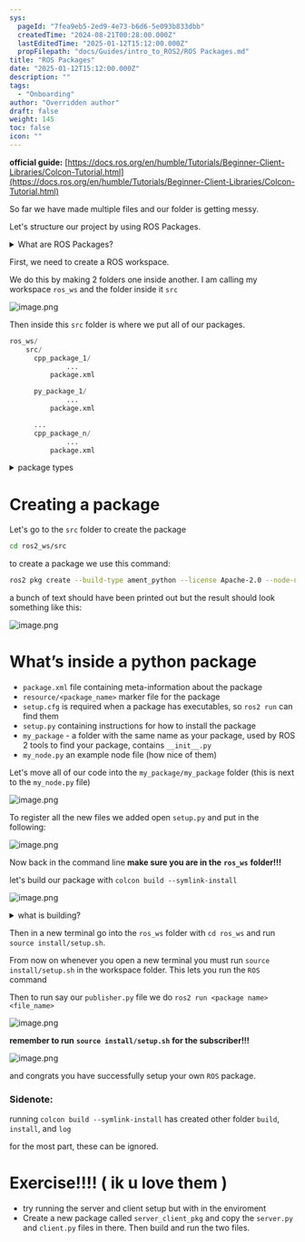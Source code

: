 ```yaml
---
sys:
  pageId: "7fea9eb5-2ed9-4e73-b6d6-5e093b833dbb"
  createdTime: "2024-08-21T00:28:00.000Z"
  lastEditedTime: "2025-01-12T15:12:00.000Z"
  propFilepath: "docs/Guides/intro_to_ROS2/ROS Packages.md"
title: "ROS Packages"
date: "2025-01-12T15:12:00.000Z"
description: ""
tags:
  - "Onboarding"
author: "Overridden author"
draft: false
weight: 145
toc: false
icon: ""
---
```


**official guide:** [https://docs.ros.org/en/humble/Tutorials/Beginner-Client-Libraries/Colcon-Tutorial.html](https://docs.ros.org/en/humble/Tutorials/Beginner-Client-Libraries/Colcon-Tutorial.html)

So far we have made multiple files and our folder is getting messy.

Let's structure our project by using ROS Packages.

<details>

<summary>What are ROS Packages?</summary>

ROS Packages are, as the name implies, packages of code that are highly sharable between ROS developers.

They consist of a folder, `package.xml` file, and source code

```python
      cpp_package_1/
		      ... imagine much code files here ..
          package.xml
```

</details>

First, we need to create a ROS workspace.

We do this by making 2 folders one inside another. I am calling my workspace `ros_ws` and the folder inside it `src`

![image.png](https://prod-files-secure.s3.us-west-2.amazonaws.com/d518164a-d88e-44d1-a4ee-3adb3bd8bce0/70706947-fd18-4537-a67b-e12946812d31/image.png?X-Amz-Algorithm=AWS4-HMAC-SHA256&X-Amz-Content-Sha256=UNSIGNED-PAYLOAD&X-Amz-Credential=ASIAZI2LB466QXOMHOUV%2F20250216%2Fus-west-2%2Fs3%2Faws4_request&X-Amz-Date=20250216T140209Z&X-Amz-Expires=3600&X-Amz-Security-Token=IQoJb3JpZ2luX2VjEDQaCXVzLXdlc3QtMiJIMEYCIQD%2BSPllGrmHeGnH3NsDLggWzrWPb2W9I1oOai%2FYDK8GvwIhAInl3Fdz62qpQnXcEA0lmDcq59lNs%2Bo9SLmYqqR3%2F9uXKv8DCF0QABoMNjM3NDIzMTgzODA1IgzuAXXbnfx5H1p%2FblEq3ANLBfPPHOUrJaKmdC3M%2BwEJ5TkQbg3IDx8JFmIVKdNekfxtzaGlg16e18j4073UCUc4LwyzFkdNzSYikFCZTYxQyhw8wMJGGHdFJMvDTmvVyimEZIO9SWBTErvzVZ5aVdAnjwJramT2lKPJ8mQApupTcf2elnuX2zPaEBQy65OJ6GHxlTd60bPYzVFP%2BBeCqgZV4j8QIlu61heeNLuOhNjOnv8jQRjCzXFTh70QXoi56IHvsRj9EhjjCpV3F8NFe%2BgXFmw6RrS8bXSCkssyCgHGk%2FYva7SZBTjienMBwiULEOAL3whd7fOYINJZAtLxqCA8HiGSTAmzEuu0ZHEm6etzUWXi9kMG8QAVKXFoX81gqx83a%2B1TDTybP6zvFAsyOHTyLd8pzmVCmNUs8NnBJpQEoclD1B9bVr%2BXkh2TLYofuAQM%2FJsKAXaDF7PdO8f1%2BWEOqB%2BPAW5Gwqopu1HdG1UhcE%2F%2B0Fw%2BMCYzFNrwYSaYpEPZ8pX5KrV63YiHoFZUqiqh1SR566bc2W2o6fRSUL9vlr2Tgyb%2FQAcx%2B1nknoF74zlHHDWgeiAFXKfQhGbvWNncj%2F41%2Bx1EHucZDVKwqpw%2Bfq6L0GB%2FawQqgwlPRZeXbMpgRbKFi78C4dB1IDCXose9BjqkAYyj2z8WGa4OL2PSHJb4hDIM8XjVI6Uwjg%2Fx90Ezp5ztlJKF8myPBUWYmmp6wFKLv%2BKNvlDcRqDr3xkPhLzpmbWIeVHKJ2vaEGwU6kGEFPHQc6b4V%2BbrxeHF7S1kMVp68DRCPKzsSvYoCjnUbVdJa5voQ52JGvZ%2BU5bHshYA6j8ASoj7Yqf7Zq9NoZqE1GqM9sbVo%2FWgek8mJNngt2H0FZw%2BKKHf&X-Amz-Signature=7b24c0ec8a0f7335ea1c1006765c0706708dda99cc9ee116b4ea72bad7adad5d&X-Amz-SignedHeaders=host&x-id=GetObject)

Then inside this `src` folder is where we put all of our packages.

```python
ros_ws/
    src/
      cpp_package_1/
		      ...
          package.xml

      py_package_1/
		      ...
          package.xml

      ...
      cpp_package_n/
		      ...
          package.xml

```

<details>

<summary>package types</summary>

packages can be either `C++` or python.

the intern file structure is different for each but for this guide we will stick to creating python packages

</details>

# Creating a package

Let's go to the `src` folder to create the package

```bash
cd ros2_ws/src
```

to create a package we use this command:

```bash
ros2 pkg create --build-type ament_python --license Apache-2.0 --node-name my_node my_package
```

a bunch of text should have been printed out but the result should look something like this:

![image.png](https://prod-files-secure.s3.us-west-2.amazonaws.com/d518164a-d88e-44d1-a4ee-3adb3bd8bce0/e6cf1e3f-8512-4a3e-b131-079f800bf3e8/image.png?X-Amz-Algorithm=AWS4-HMAC-SHA256&X-Amz-Content-Sha256=UNSIGNED-PAYLOAD&X-Amz-Credential=ASIAZI2LB466QXOMHOUV%2F20250216%2Fus-west-2%2Fs3%2Faws4_request&X-Amz-Date=20250216T140209Z&X-Amz-Expires=3600&X-Amz-Security-Token=IQoJb3JpZ2luX2VjEDQaCXVzLXdlc3QtMiJIMEYCIQD%2BSPllGrmHeGnH3NsDLggWzrWPb2W9I1oOai%2FYDK8GvwIhAInl3Fdz62qpQnXcEA0lmDcq59lNs%2Bo9SLmYqqR3%2F9uXKv8DCF0QABoMNjM3NDIzMTgzODA1IgzuAXXbnfx5H1p%2FblEq3ANLBfPPHOUrJaKmdC3M%2BwEJ5TkQbg3IDx8JFmIVKdNekfxtzaGlg16e18j4073UCUc4LwyzFkdNzSYikFCZTYxQyhw8wMJGGHdFJMvDTmvVyimEZIO9SWBTErvzVZ5aVdAnjwJramT2lKPJ8mQApupTcf2elnuX2zPaEBQy65OJ6GHxlTd60bPYzVFP%2BBeCqgZV4j8QIlu61heeNLuOhNjOnv8jQRjCzXFTh70QXoi56IHvsRj9EhjjCpV3F8NFe%2BgXFmw6RrS8bXSCkssyCgHGk%2FYva7SZBTjienMBwiULEOAL3whd7fOYINJZAtLxqCA8HiGSTAmzEuu0ZHEm6etzUWXi9kMG8QAVKXFoX81gqx83a%2B1TDTybP6zvFAsyOHTyLd8pzmVCmNUs8NnBJpQEoclD1B9bVr%2BXkh2TLYofuAQM%2FJsKAXaDF7PdO8f1%2BWEOqB%2BPAW5Gwqopu1HdG1UhcE%2F%2B0Fw%2BMCYzFNrwYSaYpEPZ8pX5KrV63YiHoFZUqiqh1SR566bc2W2o6fRSUL9vlr2Tgyb%2FQAcx%2B1nknoF74zlHHDWgeiAFXKfQhGbvWNncj%2F41%2Bx1EHucZDVKwqpw%2Bfq6L0GB%2FawQqgwlPRZeXbMpgRbKFi78C4dB1IDCXose9BjqkAYyj2z8WGa4OL2PSHJb4hDIM8XjVI6Uwjg%2Fx90Ezp5ztlJKF8myPBUWYmmp6wFKLv%2BKNvlDcRqDr3xkPhLzpmbWIeVHKJ2vaEGwU6kGEFPHQc6b4V%2BbrxeHF7S1kMVp68DRCPKzsSvYoCjnUbVdJa5voQ52JGvZ%2BU5bHshYA6j8ASoj7Yqf7Zq9NoZqE1GqM9sbVo%2FWgek8mJNngt2H0FZw%2BKKHf&X-Amz-Signature=34169fafe903e2b5aa20e8927ff68ff7483eb9a9257dee1b2676bb97015faf8a&X-Amz-SignedHeaders=host&x-id=GetObject)

# What’s inside a python package

- `package.xml` file containing meta-information about the package
- `resource/<package_name>` marker file for the package
- `setup.cfg` is required when a package has executables, so `ros2 run` can find them
- `setup.py` containing instructions for how to install the package
- `my_package` - a folder with the same name as your package, used by ROS 2 tools to find your package, contains `__init__.py`
- `my_node.py` an example node file (how nice of them)

Let's move all of our code into the `my_package/my_package` folder (this is next to the `my_node.py` file)

![image.png](https://prod-files-secure.s3.us-west-2.amazonaws.com/d518164a-d88e-44d1-a4ee-3adb3bd8bce0/9ce58f11-0da9-4d3e-b86d-506a9685d378/image.png?X-Amz-Algorithm=AWS4-HMAC-SHA256&X-Amz-Content-Sha256=UNSIGNED-PAYLOAD&X-Amz-Credential=ASIAZI2LB466QXOMHOUV%2F20250216%2Fus-west-2%2Fs3%2Faws4_request&X-Amz-Date=20250216T140209Z&X-Amz-Expires=3600&X-Amz-Security-Token=IQoJb3JpZ2luX2VjEDQaCXVzLXdlc3QtMiJIMEYCIQD%2BSPllGrmHeGnH3NsDLggWzrWPb2W9I1oOai%2FYDK8GvwIhAInl3Fdz62qpQnXcEA0lmDcq59lNs%2Bo9SLmYqqR3%2F9uXKv8DCF0QABoMNjM3NDIzMTgzODA1IgzuAXXbnfx5H1p%2FblEq3ANLBfPPHOUrJaKmdC3M%2BwEJ5TkQbg3IDx8JFmIVKdNekfxtzaGlg16e18j4073UCUc4LwyzFkdNzSYikFCZTYxQyhw8wMJGGHdFJMvDTmvVyimEZIO9SWBTErvzVZ5aVdAnjwJramT2lKPJ8mQApupTcf2elnuX2zPaEBQy65OJ6GHxlTd60bPYzVFP%2BBeCqgZV4j8QIlu61heeNLuOhNjOnv8jQRjCzXFTh70QXoi56IHvsRj9EhjjCpV3F8NFe%2BgXFmw6RrS8bXSCkssyCgHGk%2FYva7SZBTjienMBwiULEOAL3whd7fOYINJZAtLxqCA8HiGSTAmzEuu0ZHEm6etzUWXi9kMG8QAVKXFoX81gqx83a%2B1TDTybP6zvFAsyOHTyLd8pzmVCmNUs8NnBJpQEoclD1B9bVr%2BXkh2TLYofuAQM%2FJsKAXaDF7PdO8f1%2BWEOqB%2BPAW5Gwqopu1HdG1UhcE%2F%2B0Fw%2BMCYzFNrwYSaYpEPZ8pX5KrV63YiHoFZUqiqh1SR566bc2W2o6fRSUL9vlr2Tgyb%2FQAcx%2B1nknoF74zlHHDWgeiAFXKfQhGbvWNncj%2F41%2Bx1EHucZDVKwqpw%2Bfq6L0GB%2FawQqgwlPRZeXbMpgRbKFi78C4dB1IDCXose9BjqkAYyj2z8WGa4OL2PSHJb4hDIM8XjVI6Uwjg%2Fx90Ezp5ztlJKF8myPBUWYmmp6wFKLv%2BKNvlDcRqDr3xkPhLzpmbWIeVHKJ2vaEGwU6kGEFPHQc6b4V%2BbrxeHF7S1kMVp68DRCPKzsSvYoCjnUbVdJa5voQ52JGvZ%2BU5bHshYA6j8ASoj7Yqf7Zq9NoZqE1GqM9sbVo%2FWgek8mJNngt2H0FZw%2BKKHf&X-Amz-Signature=51738a41584f1337c720ef938c4561f1e92b889003543e5b1382a6c216d43dd3&X-Amz-SignedHeaders=host&x-id=GetObject)

To register all the new files we added open `setup.py` and put in the following:

![image.png](https://prod-files-secure.s3.us-west-2.amazonaws.com/d518164a-d88e-44d1-a4ee-3adb3bd8bce0/1cd7c262-4cae-4496-9d75-c178537d24a2/image.png?X-Amz-Algorithm=AWS4-HMAC-SHA256&X-Amz-Content-Sha256=UNSIGNED-PAYLOAD&X-Amz-Credential=ASIAZI2LB466QXOMHOUV%2F20250216%2Fus-west-2%2Fs3%2Faws4_request&X-Amz-Date=20250216T140209Z&X-Amz-Expires=3600&X-Amz-Security-Token=IQoJb3JpZ2luX2VjEDQaCXVzLXdlc3QtMiJIMEYCIQD%2BSPllGrmHeGnH3NsDLggWzrWPb2W9I1oOai%2FYDK8GvwIhAInl3Fdz62qpQnXcEA0lmDcq59lNs%2Bo9SLmYqqR3%2F9uXKv8DCF0QABoMNjM3NDIzMTgzODA1IgzuAXXbnfx5H1p%2FblEq3ANLBfPPHOUrJaKmdC3M%2BwEJ5TkQbg3IDx8JFmIVKdNekfxtzaGlg16e18j4073UCUc4LwyzFkdNzSYikFCZTYxQyhw8wMJGGHdFJMvDTmvVyimEZIO9SWBTErvzVZ5aVdAnjwJramT2lKPJ8mQApupTcf2elnuX2zPaEBQy65OJ6GHxlTd60bPYzVFP%2BBeCqgZV4j8QIlu61heeNLuOhNjOnv8jQRjCzXFTh70QXoi56IHvsRj9EhjjCpV3F8NFe%2BgXFmw6RrS8bXSCkssyCgHGk%2FYva7SZBTjienMBwiULEOAL3whd7fOYINJZAtLxqCA8HiGSTAmzEuu0ZHEm6etzUWXi9kMG8QAVKXFoX81gqx83a%2B1TDTybP6zvFAsyOHTyLd8pzmVCmNUs8NnBJpQEoclD1B9bVr%2BXkh2TLYofuAQM%2FJsKAXaDF7PdO8f1%2BWEOqB%2BPAW5Gwqopu1HdG1UhcE%2F%2B0Fw%2BMCYzFNrwYSaYpEPZ8pX5KrV63YiHoFZUqiqh1SR566bc2W2o6fRSUL9vlr2Tgyb%2FQAcx%2B1nknoF74zlHHDWgeiAFXKfQhGbvWNncj%2F41%2Bx1EHucZDVKwqpw%2Bfq6L0GB%2FawQqgwlPRZeXbMpgRbKFi78C4dB1IDCXose9BjqkAYyj2z8WGa4OL2PSHJb4hDIM8XjVI6Uwjg%2Fx90Ezp5ztlJKF8myPBUWYmmp6wFKLv%2BKNvlDcRqDr3xkPhLzpmbWIeVHKJ2vaEGwU6kGEFPHQc6b4V%2BbrxeHF7S1kMVp68DRCPKzsSvYoCjnUbVdJa5voQ52JGvZ%2BU5bHshYA6j8ASoj7Yqf7Zq9NoZqE1GqM9sbVo%2FWgek8mJNngt2H0FZw%2BKKHf&X-Amz-Signature=ed6356b42756d34389378f6b7f89b35169e2eff5017a02378cb913c939313828&X-Amz-SignedHeaders=host&x-id=GetObject)

Now back in the command line **make sure you are in the** **`ros_ws`** **folder!!!**

let's build our package with `colcon build --symlink-install`

![image.png](https://prod-files-secure.s3.us-west-2.amazonaws.com/d518164a-d88e-44d1-a4ee-3adb3bd8bce0/2f2a0d27-b173-48fd-b189-5f5c0ce65619/image.png?X-Amz-Algorithm=AWS4-HMAC-SHA256&X-Amz-Content-Sha256=UNSIGNED-PAYLOAD&X-Amz-Credential=ASIAZI2LB466QXOMHOUV%2F20250216%2Fus-west-2%2Fs3%2Faws4_request&X-Amz-Date=20250216T140209Z&X-Amz-Expires=3600&X-Amz-Security-Token=IQoJb3JpZ2luX2VjEDQaCXVzLXdlc3QtMiJIMEYCIQD%2BSPllGrmHeGnH3NsDLggWzrWPb2W9I1oOai%2FYDK8GvwIhAInl3Fdz62qpQnXcEA0lmDcq59lNs%2Bo9SLmYqqR3%2F9uXKv8DCF0QABoMNjM3NDIzMTgzODA1IgzuAXXbnfx5H1p%2FblEq3ANLBfPPHOUrJaKmdC3M%2BwEJ5TkQbg3IDx8JFmIVKdNekfxtzaGlg16e18j4073UCUc4LwyzFkdNzSYikFCZTYxQyhw8wMJGGHdFJMvDTmvVyimEZIO9SWBTErvzVZ5aVdAnjwJramT2lKPJ8mQApupTcf2elnuX2zPaEBQy65OJ6GHxlTd60bPYzVFP%2BBeCqgZV4j8QIlu61heeNLuOhNjOnv8jQRjCzXFTh70QXoi56IHvsRj9EhjjCpV3F8NFe%2BgXFmw6RrS8bXSCkssyCgHGk%2FYva7SZBTjienMBwiULEOAL3whd7fOYINJZAtLxqCA8HiGSTAmzEuu0ZHEm6etzUWXi9kMG8QAVKXFoX81gqx83a%2B1TDTybP6zvFAsyOHTyLd8pzmVCmNUs8NnBJpQEoclD1B9bVr%2BXkh2TLYofuAQM%2FJsKAXaDF7PdO8f1%2BWEOqB%2BPAW5Gwqopu1HdG1UhcE%2F%2B0Fw%2BMCYzFNrwYSaYpEPZ8pX5KrV63YiHoFZUqiqh1SR566bc2W2o6fRSUL9vlr2Tgyb%2FQAcx%2B1nknoF74zlHHDWgeiAFXKfQhGbvWNncj%2F41%2Bx1EHucZDVKwqpw%2Bfq6L0GB%2FawQqgwlPRZeXbMpgRbKFi78C4dB1IDCXose9BjqkAYyj2z8WGa4OL2PSHJb4hDIM8XjVI6Uwjg%2Fx90Ezp5ztlJKF8myPBUWYmmp6wFKLv%2BKNvlDcRqDr3xkPhLzpmbWIeVHKJ2vaEGwU6kGEFPHQc6b4V%2BbrxeHF7S1kMVp68DRCPKzsSvYoCjnUbVdJa5voQ52JGvZ%2BU5bHshYA6j8ASoj7Yqf7Zq9NoZqE1GqM9sbVo%2FWgek8mJNngt2H0FZw%2BKKHf&X-Amz-Signature=028ffd73c9f5615cd15053f7349d697478056eb408ce1b48a969dbc03de2fde7&X-Amz-SignedHeaders=host&x-id=GetObject)

<details>

<summary>what is building?</summary>

if you are a CS major at Rose-Hulman you will learn the answer to this in CSSE132

but TLDR; is it combines all the code files into one program that can be run easily 

</details>

Then in a new terminal go into the `ros_ws` folder with `cd ros_ws` and run `source install/setup.sh`. 

From now on whenever you open a new terminal you must run `source install/setup.sh` in the workspace folder. This lets you run the `ROS` command

Then to run say our `publisher.py` file we do `ros2 run <package name> <file_name>`

![image.png](https://prod-files-secure.s3.us-west-2.amazonaws.com/d518164a-d88e-44d1-a4ee-3adb3bd8bce0/4f4b1219-3a44-4632-aa0a-ce3471699f59/image.png?X-Amz-Algorithm=AWS4-HMAC-SHA256&X-Amz-Content-Sha256=UNSIGNED-PAYLOAD&X-Amz-Credential=ASIAZI2LB466QXOMHOUV%2F20250216%2Fus-west-2%2Fs3%2Faws4_request&X-Amz-Date=20250216T140209Z&X-Amz-Expires=3600&X-Amz-Security-Token=IQoJb3JpZ2luX2VjEDQaCXVzLXdlc3QtMiJIMEYCIQD%2BSPllGrmHeGnH3NsDLggWzrWPb2W9I1oOai%2FYDK8GvwIhAInl3Fdz62qpQnXcEA0lmDcq59lNs%2Bo9SLmYqqR3%2F9uXKv8DCF0QABoMNjM3NDIzMTgzODA1IgzuAXXbnfx5H1p%2FblEq3ANLBfPPHOUrJaKmdC3M%2BwEJ5TkQbg3IDx8JFmIVKdNekfxtzaGlg16e18j4073UCUc4LwyzFkdNzSYikFCZTYxQyhw8wMJGGHdFJMvDTmvVyimEZIO9SWBTErvzVZ5aVdAnjwJramT2lKPJ8mQApupTcf2elnuX2zPaEBQy65OJ6GHxlTd60bPYzVFP%2BBeCqgZV4j8QIlu61heeNLuOhNjOnv8jQRjCzXFTh70QXoi56IHvsRj9EhjjCpV3F8NFe%2BgXFmw6RrS8bXSCkssyCgHGk%2FYva7SZBTjienMBwiULEOAL3whd7fOYINJZAtLxqCA8HiGSTAmzEuu0ZHEm6etzUWXi9kMG8QAVKXFoX81gqx83a%2B1TDTybP6zvFAsyOHTyLd8pzmVCmNUs8NnBJpQEoclD1B9bVr%2BXkh2TLYofuAQM%2FJsKAXaDF7PdO8f1%2BWEOqB%2BPAW5Gwqopu1HdG1UhcE%2F%2B0Fw%2BMCYzFNrwYSaYpEPZ8pX5KrV63YiHoFZUqiqh1SR566bc2W2o6fRSUL9vlr2Tgyb%2FQAcx%2B1nknoF74zlHHDWgeiAFXKfQhGbvWNncj%2F41%2Bx1EHucZDVKwqpw%2Bfq6L0GB%2FawQqgwlPRZeXbMpgRbKFi78C4dB1IDCXose9BjqkAYyj2z8WGa4OL2PSHJb4hDIM8XjVI6Uwjg%2Fx90Ezp5ztlJKF8myPBUWYmmp6wFKLv%2BKNvlDcRqDr3xkPhLzpmbWIeVHKJ2vaEGwU6kGEFPHQc6b4V%2BbrxeHF7S1kMVp68DRCPKzsSvYoCjnUbVdJa5voQ52JGvZ%2BU5bHshYA6j8ASoj7Yqf7Zq9NoZqE1GqM9sbVo%2FWgek8mJNngt2H0FZw%2BKKHf&X-Amz-Signature=c9004c9f3b2a890b395174351c14e9fcb202e90377c728be92ac818022bdfc33&X-Amz-SignedHeaders=host&x-id=GetObject)

**remember to run** **`source install/setup.sh`** **for the subscriber!!!**

![image.png](https://prod-files-secure.s3.us-west-2.amazonaws.com/d518164a-d88e-44d1-a4ee-3adb3bd8bce0/02121119-dad4-49ec-8356-c956108b4243/image.png?X-Amz-Algorithm=AWS4-HMAC-SHA256&X-Amz-Content-Sha256=UNSIGNED-PAYLOAD&X-Amz-Credential=ASIAZI2LB466QXOMHOUV%2F20250216%2Fus-west-2%2Fs3%2Faws4_request&X-Amz-Date=20250216T140209Z&X-Amz-Expires=3600&X-Amz-Security-Token=IQoJb3JpZ2luX2VjEDQaCXVzLXdlc3QtMiJIMEYCIQD%2BSPllGrmHeGnH3NsDLggWzrWPb2W9I1oOai%2FYDK8GvwIhAInl3Fdz62qpQnXcEA0lmDcq59lNs%2Bo9SLmYqqR3%2F9uXKv8DCF0QABoMNjM3NDIzMTgzODA1IgzuAXXbnfx5H1p%2FblEq3ANLBfPPHOUrJaKmdC3M%2BwEJ5TkQbg3IDx8JFmIVKdNekfxtzaGlg16e18j4073UCUc4LwyzFkdNzSYikFCZTYxQyhw8wMJGGHdFJMvDTmvVyimEZIO9SWBTErvzVZ5aVdAnjwJramT2lKPJ8mQApupTcf2elnuX2zPaEBQy65OJ6GHxlTd60bPYzVFP%2BBeCqgZV4j8QIlu61heeNLuOhNjOnv8jQRjCzXFTh70QXoi56IHvsRj9EhjjCpV3F8NFe%2BgXFmw6RrS8bXSCkssyCgHGk%2FYva7SZBTjienMBwiULEOAL3whd7fOYINJZAtLxqCA8HiGSTAmzEuu0ZHEm6etzUWXi9kMG8QAVKXFoX81gqx83a%2B1TDTybP6zvFAsyOHTyLd8pzmVCmNUs8NnBJpQEoclD1B9bVr%2BXkh2TLYofuAQM%2FJsKAXaDF7PdO8f1%2BWEOqB%2BPAW5Gwqopu1HdG1UhcE%2F%2B0Fw%2BMCYzFNrwYSaYpEPZ8pX5KrV63YiHoFZUqiqh1SR566bc2W2o6fRSUL9vlr2Tgyb%2FQAcx%2B1nknoF74zlHHDWgeiAFXKfQhGbvWNncj%2F41%2Bx1EHucZDVKwqpw%2Bfq6L0GB%2FawQqgwlPRZeXbMpgRbKFi78C4dB1IDCXose9BjqkAYyj2z8WGa4OL2PSHJb4hDIM8XjVI6Uwjg%2Fx90Ezp5ztlJKF8myPBUWYmmp6wFKLv%2BKNvlDcRqDr3xkPhLzpmbWIeVHKJ2vaEGwU6kGEFPHQc6b4V%2BbrxeHF7S1kMVp68DRCPKzsSvYoCjnUbVdJa5voQ52JGvZ%2BU5bHshYA6j8ASoj7Yqf7Zq9NoZqE1GqM9sbVo%2FWgek8mJNngt2H0FZw%2BKKHf&X-Amz-Signature=c90b52472a972f6ffcc2936862a689e197d85243c7bf90edfcd6c6baa4a58953&X-Amz-SignedHeaders=host&x-id=GetObject)

and congrats you have successfully setup your own `ROS` package.

### Sidenote:

running `colcon build --symlink-install` has created other folder `build`, `install`, and `log`

for the most part, these can be ignored.

# Exercise!!!! ( ik u love them )

- try running the server and client setup but with in the enviroment
- Create a new package called `server_client_pkg` and copy the `server.py` and `client.py` files in there. Then build and run the two files.
